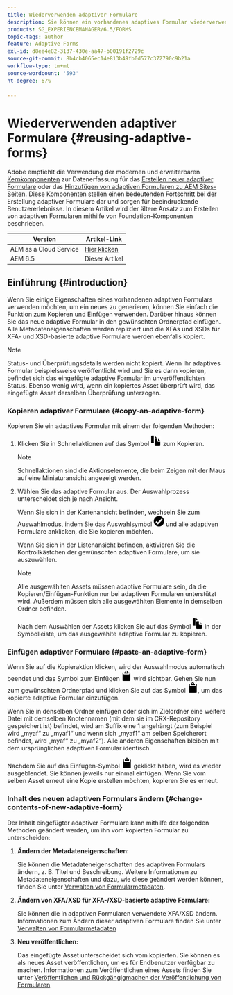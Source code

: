 ```yaml
---
title: Wiederverwenden adaptiver Formulare
description: Sie können ein vorhandenes adaptives Formular wiederverwenden, um neue adaptive Formulare zu erstellen.
products: SG_EXPERIENCEMANAGER/6.5/FORMS
topic-tags: author
feature: Adaptive Forms
exl-id: d8ee4e82-3137-430e-aa47-b00191f2729c
source-git-commit: 8b4cb4065ec14e813b49fb0d577c372790c9b21a
workflow-type: tm+mt
source-wordcount: '593'
ht-degree: 67%

---
```


# Wiederverwenden adaptiver Formulare {#reusing-adaptive-forms}

<span class="preview"> Adobe empfiehlt die Verwendung der modernen und erweiterbaren [Kernkomponenten](https://experienceleague.adobe.com/docs/experience-manager-core-components/using/adaptive-forms/introduction.html?lang=de) zur Datenerfassung für das [Erstellen neuer adaptiver Formulare](/help/forms/using/create-an-adaptive-form-core-components.md) oder das [Hinzufügen von adaptiven Formularen zu AEM Sites-Seiten](/help/forms/using/create-or-add-an-adaptive-form-to-aem-sites-page.md). Diese Komponenten stellen einen bedeutenden Fortschritt bei der Erstellung adaptiver Formulare dar und sorgen für beeindruckende Benutzererlebnisse. In diesem Artikel wird der ältere Ansatz zum Erstellen von adaptiven Formularen mithilfe von Foundation-Komponenten beschrieben. </span>

| Version | Artikel-Link |
| -------- | ---------------------------- |
| AEM as a Cloud Service | [Hier klicken](https://experienceleague.adobe.com/docs/experience-manager-cloud-service/content/forms/adaptive-forms-authoring/authoring-adaptive-forms-foundation-components/manage-metadata/reusing-adaptive-forms.html) |
| AEM 6.5 | Dieser Artikel |

## Einführung {#introduction}

Wenn Sie einige Eigenschaften eines vorhandenen adaptiven Formulars verwenden möchten, um ein neues zu generieren, können Sie einfach die Funktion zum Kopieren und Einfügen verwenden. Darüber hinaus können Sie das neue adaptive Formular in den gewünschten Ordnerpfad einfügen. Alle Metadateneigenschaften werden repliziert und die XFAs und XSDs für XFA- und XSD-basierte adaptive Formulare werden ebenfalls kopiert.

>[!NOTE]
>
>Status- und Überprüfungsdetails werden nicht kopiert. Wenn Ihr adaptives Formular beispielsweise veröffentlicht wird und Sie es dann kopieren, befindet sich das eingefügte adaptive Formular im unveröffentlichten Status. Ebenso wenig wird, wenn ein kopiertes Asset überprüft wird, das eingefügte Asset derselben Überprüfung unterzogen.

### Kopieren adaptiver Formulare {#copy-an-adaptive-form}

Kopieren Sie ein adaptives Formular mit einem der folgenden Methoden:

1. Klicken Sie in Schnellaktionen auf das Symbol ![aem6forms_copy](assets/aem6forms_copy.png) zum Kopieren.

   >[!NOTE]
   >
   >Schnellaktionen sind die Aktionselemente, die beim Zeigen mit der Maus auf eine Miniaturansicht angezeigt werden.

1. Wählen Sie das adaptive Formular aus. Der Auswahlprozess unterscheidet sich je nach Ansicht.

   Wenn Sie sich in der Kartenansicht befinden, wechseln Sie zum Auswahlmodus, indem Sie das Auswahlsymbol ![aem6forms_check-circle](assets/aem6forms_check-circle.png) und alle adaptiven Formulare anklicken, die Sie kopieren möchten.

   Wenn Sie sich in der Listenansicht befinden, aktivieren Sie die Kontrollkästchen der gewünschten adaptiven Formulare, um sie auszuwählen.

   >[!NOTE]
   >
   >Alle ausgewählten Assets müssen adaptive Formulare sein, da die Kopieren/Einfügen-Funktion nur bei adaptiven Formularen unterstützt wird. Außerdem müssen sich alle ausgewählten Elemente in demselben Ordner befinden.

   Nach dem Auswählen der Assets klicken Sie auf das Symbol ![aem6forms_copy](assets/aem6forms_copy.png) in der Symbolleiste, um das ausgewählte adaptive Formular zu kopieren.

### Einfügen adaptiver Formulare {#paste-an-adaptive-form}

Wenn Sie auf die Kopieraktion klicken, wird der Auswahlmodus automatisch beendet und das Symbol zum Einfügen ![aem6forms_paste](assets/aem6forms_paste.png) wird sichtbar. Gehen Sie nun zum gewünschten Ordnerpfad und klicken Sie auf das Symbol ![aem6forms_paste](assets/aem6forms_paste.png), um das kopierte adaptive Formular einzufügen.

Wenn Sie in denselben Ordner einfügen oder sich im Zielordner eine weitere Datei mit demselben Knotennamen (mit dem sie im CRX-Repository gespeichert ist) befindet, wird am Suffix eine 1 angehängt (zum Beispiel wird „myaf“ zu „myaf1“ und wenn sich „myaf1“ am selben Speicherort befindet, wird „myaf“ zu „myaf2“). Alle anderen Eigenschaften bleiben mit dem ursprünglichen adaptiven Formular identisch.

Nachdem Sie auf das Einfugen-Symbol ![aem6forms_paste](assets/aem6forms_paste.png) geklickt haben, wird es wieder ausgeblendet. Sie können jeweils nur einmal einfügen. Wenn Sie vom selben Asset erneut eine Kopie erstellen möchten, kopieren Sie es erneut.

### Inhalt des neuen adaptiven Formulars ändern {#change-contents-of-new-adaptive-form}

Der Inhalt eingefügter adaptiver Formulare kann mithilfe der folgenden Methoden geändert werden, um ihn vom kopierten Formular zu unterscheiden:

1. **Ändern der Metadateneigenschaften:**

   Sie können die Metadateneigenschaften des adaptiven Formulars ändern, z. B. Titel und Beschreibung. Weitere Informationen zu Metadateneigenschaften und dazu, wie diese geändert werden können, finden Sie unter [Verwalten von Formularmetadaten](/help/forms/using/manage-form-metadata.md).

1. **Ändern von XFA/XSD für XFA-/XSD-basierte adaptive Formulare:**

   Sie können die in adaptiven Formularen verwendete XFA/XSD ändern. Informationen zum Ändern dieser adaptiven Formulare finden Sie unter [Verwalten von Formularmetadaten](/help/forms/using/manage-form-metadata.md)

1. **Neu veröffentlichen:**

   Das eingefügte Asset unterscheidet sich vom kopierten. Sie können es als neues Asset veröffentlichen, um es für Endbenutzer verfügbar zu machen. Informationen zum Veröffentlichen eines Assets finden Sie unter [Veröffentlichen und Rückgängigmachen der Veröffentlichung von Formularen](/help/forms/using/publishing-unpublishing-forms.md)
